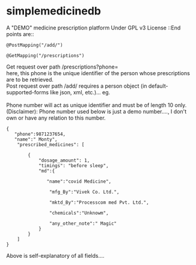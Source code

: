 # simplemedicinedb
 A "DEMO" medicine prescription platform 
				Under GPL v3 License
::End points are::

    @PostMapping("/add/")
    
   	@GetMapping("/prescriptions")
  
Get request over path /prescriptions?phone=  
here, this phone is the unique identifier of the person whose prescriptions are to be retrieved.
  <br>
Post request over path /add/ requires a person object (in default-supported-forms like json, xml, etc.)... eg.  <br><br>
Phone number will act as unique identifier and must be of length 10 only.<br>
(Disclaimer): Phone number used below is just a demo number...., I don't own or have any relation to this number.
~~~
{
   "phone":9871237654,    
   "name":" Monty", 
    "prescribed_medicines": [
        
        {       
            "dosage_amount": 1,
            "timings": "before sleep",
            "md":{
                
               "name":"covid Medicine",

            	"mfg_By":"Vivek Co. Ltd.",
	
                "mktd_By":"Processcom med Pvt. Ltd.",
	
            	"chemicals":"Unknowm",
    
                "any_other_note":" Magic"
            }
        }
    ]
}
~~~


Above is self-explanatory of all fields....
